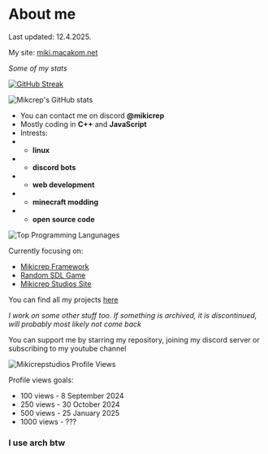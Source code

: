 # About me

Last updated: 12.4.2025.

My site: [miki.macakom.net](https://miki.macakom.net)

*Some of my stats*

[![GitHub Streak](https://streak-stats.demolab.com/?user=Mikicrepstudios&theme=dark)](https://git.io/streak-stats)

![Mikcrep's GitHub stats](https://github-readme-stats.vercel.app/api?username=mikicrepstudios&show_icons=true&theme=dark)

- You can contact me on discord **@mikicrep**
- Mostly coding in **C++** and **JavaScript**
- Intrests: 
- - **linux**
- - **discord bots**
- - **web development**
- - **minecraft modding**
- - **open source code**

![Top Programming Langunages](https://github-readme-stats.vercel.app/api/top-langs/?username=mikicrepstudios&layout=compact&theme=dark&langs_count=10)

Currently focusing on:
- [Mikicrep Framework](https://github.com/Mikicrepstudios/Mikicrep-Framework)
- [Random SDL Game](https://github.com/Mikicrepstudios/Random-SDL-Game)
- [Mikicrep Studios Site](https://github.com/Mikicrep-Studios/mikicrep-studios.github.io)

You can find all my projects [here](https://miki.macakom.net/projects.html)

*I work on some other stuff too. If something is archived, it is discontinued, will probably most likely not come back*

You can support me by starring my repository, joining my discord server or subscribing to my youtube channel

<p align="left"> <img src="https://komarev.com/ghpvc/?username=Mikicrepstudios&label=Profile%20views&color=0e75b6&style=flat" alt="Mikicrepstudios Profile Views" /> </p>

Profile views goals:
- 100 views - 8 September 2024
- 250 views - 30 October 2024
- 500 views - 25 January 2025
- 1000 views - ???

### I use **arch** btw

